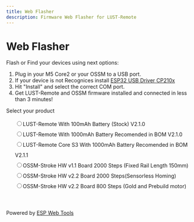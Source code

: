 ```yaml
---
title: Web Flasher
description: Firmware Web Flasher for LUST-Remote
---
```


<style>
  .md-content__button {
    display: none;
  }
  .pick-variant select {
    background: transparent;
    width: 300px;
    padding: 1px;
    font-size: 16pt;
    border: 1px solid #ddd;
    height: 51px;
    border-radius: 15px;
  }
  .invisible {
    visibility: hidden;
  }
  .radios li {
    list-style: none;
    line-height: 2em;
  }
</style>

# Web Flasher

Flash or Find your devices using next options:

1. Plug in your M5 Core2 or your OSSM to a USB port.
2. If your device is not Recognices install [ESP32 USB Driver CP210x](https://randomnerdtutorials.com/install-esp32-esp8266-usb-drivers-cp210x-windows/)
3. Hit "Install" and select the correct COM port.
4. Get LUST-Remote and OSSM firmware installed and connected in less than 3 minutes!

<p>Select your product</p>
<ul class="radios">
<li>
    <label><input type="radio" name="type" value="100mAh" />LUST-Remote With 100mAh Battery (Stock) V2.1.0</label>
</li>
<li>
    <label><input type="radio" name="type" value="1000mAh" />LUST-Remote With 1000mAh Battery Recomended in BOM V2.1.0</label>
</li>
<li>
    <label><input type="radio" name="type" value="S3" />LUST-Remote Core S3 With 1000mAh Battery Recomended in BOM V2.1.1</label>
</li>
<li>
    <label><input type="radio" name="type" value="stroke-11-2000-150mm" />OSSM-Stroke HW v1.1 Board 2000 Steps (Fixed Rail Length 150mm)</label>
</li>
<li>
    <label><input type="radio" name="type" value="stroke-22-2000" />OSSM-Stroke HW v2.2 Board 2000 Steps(Sensorless Homing)</label>
</li>
<li>
    <label><input type="radio" name="type" value="stroke-22-800" />OSSM-Stroke HW v2.2 Board 800 Steps (Gold and Prebuild motor)</label>
</li>
</ul>
<p class="button-row" align="center">
<esp-web-install-button class="invisible">
  <button slot="activate" class="md-button md-button--primary">INSTALL</button>
  <span slot="unsupported">Use Chrome Desktop</span>
  <span slot="not-allowed">Not allowed to use this on HTTP!</span>
</esp-web-install-button>
</p>

Powered by [ESP Web Tools](https://esphome.github.io/esp-web-tools/)

<script>
    document.querySelectorAll('input[name="type"]').forEach(radio =>
    radio.addEventListener("change", () => {
        const button = document.querySelector('esp-web-install-button');
        button.manifest = `../files/manifest_${radio.value}.json`;
        button.classList.remove('invisible');
    }
    ));
</script>
<script type="module" src="https://unpkg.com/esp-web-tools@10/dist/web/install-button.js?module"></script>